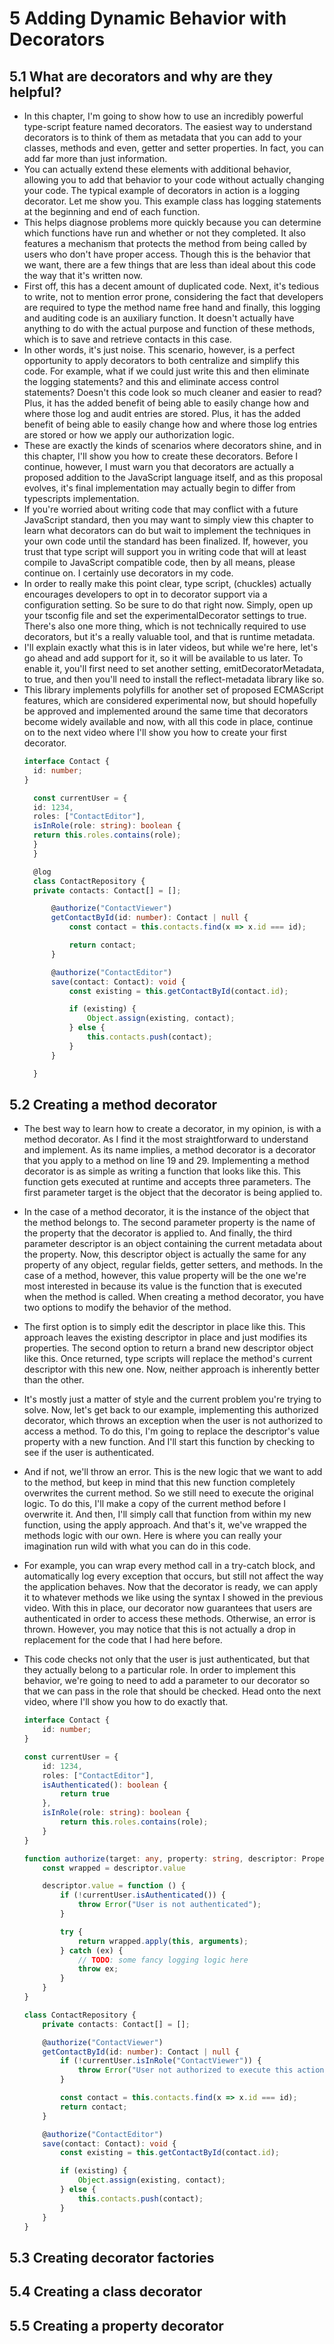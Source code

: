 # 5 Adding Dynamic Behavior with Decorators

## 5.1 What are decorators and why are they helpful?

- In this chapter, I'm going to show how to use an incredibly powerful type-script feature named decorators. The easiest way to understand decorators is to think of them as metadata that you can add to your classes, methods and even, getter and setter properties. In fact, you can add far more than just information.
- You can actually extend these elements with additional behavior, allowing you to add that behavior to your code without actually changing your code. The typical example of decorators in action is a logging decorator. Let me show you. This example class has logging statements at the beginning and end of each function.
- This helps diagnose problems more quickly because you can determine which functions have run and whether or not they completed. It also features a mechanism that protects the method from being called by users who don't have proper access. Though this is the behavior that we want, there are a few things that are less than ideal about this code the way that it's written now.
- First off, this has a decent amount of duplicated code. Next, it's tedious to write, not to mention error prone, considering the fact that developers are required to type the method name free hand and finally, this logging and auditing code is an auxiliary function. It doesn't actually have anything to do with the actual purpose and function of these methods, which is to save and retrieve contacts in this case.
- In other words, it's just noise. This scenario, however, is a perfect opportunity to apply decorators to both centralize and simplify this code. For example, what if we could just write this and then eliminate the logging statements? and this and eliminate access control statements? Doesn't this code look so much cleaner and easier to read? Plus, it has the added benefit of being able to easily change how and where those log and audit entries are stored. Plus, it has the added benefit of being able to easily change how and where those log entries are stored or how we apply our authorization logic.
- These are exactly the kinds of scenarios where decorators shine, and in this chapter, I'll show you how to create these decorators. Before I continue, however, I must warn you that decorators are actually a proposed addition to the JavaScript language itself, and as this proposal evolves, it's final implementation may actually begin to differ from typescripts implementation.
- If you're worried about writing code that may conflict with a future JavaScript standard, then you may want to simply view this chapter to learn what decorators can do but wait to implement the techniques in your own code until the standard has been finalized. If, however, you trust that type script will support you in writing code that will at least compile to JavaScript compatible code, then by all means, please continue on. I certainly use decorators in my code.
- In order to really make this point clear, type script, (chuckles) actually encourages developers to opt in to decorator support via a configuration setting. So be sure to do that right now. Simply, open up your tsconfig file and set the experimentalDecorator settings to true. There's also one more thing, which is not technically required to use decorators, but it's a really valuable tool, and that is runtime metadata.
- I'll explain exactly what this is in later videos, but while we're here, let's go ahead and add support for it, so it will be available to us later. To enable it, you'll first need to set another setting, emitDecoratorMetadata, to true, and then you'll need to install the reflect-metadata library like so.
- This library implements polyfills for another set of proposed ECMAScript features, which are considered experimental now, but should hopefully be approved and implemented around the same time that decorators become widely available and now, with all this code in place, continue on to the next video where I'll show you how to create your first decorator.
  ```ts
  interface Contact {
    id: number;
  }

    const currentUser = {
    id: 1234,
    roles: ["ContactEditor"],
    isInRole(role: string): boolean {
    return this.roles.contains(role);
    }
    }

    @log
    class ContactRepository {
    private contacts: Contact[] = [];

        @authorize("ContactViewer")
        getContactById(id: number): Contact | null {
            const contact = this.contacts.find(x => x.id === id);

            return contact;
        }

        @authorize("ContactEditor")
        save(contact: Contact): void {
            const existing = this.getContactById(contact.id);

            if (existing) {
                Object.assign(existing, contact);
            } else {
                this.contacts.push(contact);
            }
        }

    }
    ```
## 5.2 Creating a method decorator

- The best way to learn how to create a decorator, in my opinion, is with a method decorator. As I find it the most straightforward to understand and implement. As its name implies, a method decorator is a decorator that you apply to a method on line 19 and 29. Implementing a method decorator is as simple as writing a function that looks like this. This function gets executed at runtime and accepts three parameters. The first parameter target is the object that the decorator is being applied to. 
- In the case of a method decorator, it is the instance of the object that the method belongs to. The second parameter property is the name of the property that the decorator is applied to. And finally, the third parameter descriptor is an object containing the current metadata about the property. Now, this descriptor object is actually the same for any property of any object, regular fields, getter setters, and methods. In the case of a method, however, this value property will be the one we're most interested in because its value is the function that is executed when the method is called. When creating a method decorator, you have two options to modify the behavior of the method. 
- The first option is to simply edit the descriptor in place like this. This approach leaves the existing descriptor in place and just modifies its properties. The second option to return a brand new descriptor object like this. Once returned, type scripts will replace the method's current descriptor with this new one. Now, neither approach is inherently better than the other. 
- It's mostly just a matter of style and the current problem you're trying to solve. Now, let's get back to our example, implementing this authorized decorator, which throws an exception when the user is not authorized to access a method. To do this, I'm going to replace the descriptor's value property with a new function. And I'll start this function by checking to see if the user is authenticated. 
- And if not, we'll throw an error. This is the new logic that we want to add to the method, but keep in mind that this new function completely overwrites the current method. So we still need to execute the original logic. To do this, I'll make a copy of the current method before I overwrite it. And then, I'll simply call that function from within my new function, using the apply approach. And that's it, we've wrapped the methods logic with our own. Here is where you can really your imagination run wild with what you can do in this code. 
- For example, you can wrap every method call in a try-catch block, and automatically log every exception that occurs, but still not affect the way the application behaves. Now that the decorator is ready, we can apply it to whatever methods we like using the syntax I showed in the previous video. With this in place, our decorator now guarantees that users are authenticated in order to access these methods. Otherwise, an error is thrown. However, you may notice that this is not actually a drop in replacement for the code that I had here before. 
- This code checks not only that the user is just authenticated, but that they actually belong to a particular role. In order to implement this behavior, we're going to need to add a parameter to our decorator so that we can pass in the role that should be checked. Head onto the next video, where I'll show you how to do exactly that.

    ```ts
    interface Contact {
        id: number;
    }

    const currentUser = {
        id: 1234,
        roles: ["ContactEditor"],
        isAuthenticated(): boolean {
            return true
        },
        isInRole(role: string): boolean {
            return this.roles.contains(role);
        }
    }

    function authorize(target: any, property: string, descriptor: PropertyDescriptor) {
        const wrapped = descriptor.value

        descriptor.value = function () {
            if (!currentUser.isAuthenticated()) {
                throw Error("User is not authenticated");
            }

            try {
                return wrapped.apply(this, arguments);
            } catch (ex) {
                // TODO: some fancy logging logic here
                throw ex;
            }
        }
    }

    class ContactRepository {
        private contacts: Contact[] = [];

        @authorize("ContactViewer")
        getContactById(id: number): Contact | null {
            if (!currentUser.isInRole("ContactViewer")) {
                throw Error("User not authorized to execute this action");
            }

            const contact = this.contacts.find(x => x.id === id);
            return contact;
        }

        @authorize("ContactEditor")
        save(contact: Contact): void {
            const existing = this.getContactById(contact.id);

            if (existing) {
                Object.assign(existing, contact);
            } else {
                this.contacts.push(contact);
            }
        }
    }
    ```
## 5.3 Creating decorator factories
## 5.4 Creating a class decorator
## 5.5 Creating a property decorator

